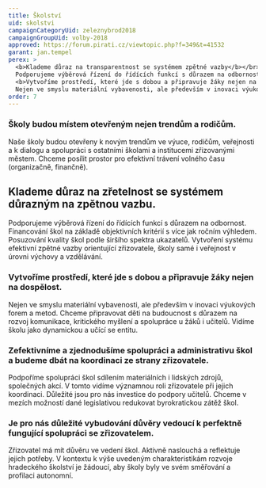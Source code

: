 ```yaml
---
title: Školství
uid: skolstvi
campaignCategoryUid: zeleznybrod2018
campaignGroupUid: volby-2018
approved: https://forum.pirati.cz/viewtopic.php?f=349&t=41532
garant: jan.tempel
perex: >
  <b>Klademe důraz na transparentnost se systémem zpětné vazby</b></br>
  Podporujeme výběrová řízení do řídících funkcí s důrazem na odbornost. Financování škol na základě objektivních kritérií s více jak ročním výhledem. Posuzování kvality škol podle širšího spektra ukazatelů. Vytvoření systému efektivní zpětné vazby orientující zřizovatele, školy samé i veřejnost v úrovni výchovy a vzdělávání.<br/><br/>
  <b>Vytvoříme prostředí, které jde s dobou a připravuje žáky nejen na dospělost</b></br>
  Nejen ve smyslu materiální vybavenosti, ale především v inovaci výukových forem a metod. Chceme připravovat děti na budoucnost s důrazem na rozvoj komunikace, kritického myšlení a spolupráce mezi žáky a učiteli. Vidíme školu jako dynamickou a učící se entitu.
order: 7
---
```

### Školy budou místem otevřeným nejen trendům a rodičům.

Naše školy budou otevřeny k novým trendům ve výuce, rodičům, veřejnosti a k dialogu a spolupráci s ostatními školami a institucemi zřizovanými městem. Chceme posílit prostor pro efektivní trávení volného času (organizačně, finančně).

## Klademe důraz na zřetelnost se systémem důrazným na zpětnou vazbu.

Podporujeme výběrová řízení do řídících funkcí s důrazem na odbornost. Financování škol na základě objektivních kritérií s více jak ročním výhledem. Posuzování kvality škol podle širšího spektra ukazatelů. Vytvoření systému efektivní zpětné vazby orientující zřizovatele, školy samé i veřejnost v úrovni výchovy a vzdělávání.

### Vytvoříme prostředí, které jde s dobou a připravuje žáky nejen na dospělost.

Nejen ve smyslu materiální vybavenosti, ale především v inovaci výukových forem a metod. Chceme připravovat děti na budoucnost s důrazem na rozvoj komunikace, kritického myšlení a spolupráce u žáků i učitelů. Vidíme školu jako dynamickou a učící se entitu.

### Zefektivníme a zjednodušíme spolupráci a administrativu škol a budeme dbát na koordinaci ze strany zřizovatele.

Podpoříme spolupráci škol sdílením materiálních i lidských zdrojů, společných akcí. V tomto vidíme významnou roli zřizovatele při jejich koordinaci. Důležité jsou pro nás investice do podpory učitelů. Chceme v mezích možností dané legislativou redukovat byrokratickou zátěž škol.

### Je pro nás důležité vybudování důvěry vedoucí k perfektně fungující spolupráci se zřizovatelem.

Zřizovatel má mít důvěru ve vedení škol. Aktivně naslouchá a reflektuje jejich potřeby. V kontextu k výše uvedeným charakteristikám rozvoje hradeckého školství je žádoucí, aby školy byly ve svém směřování a profilaci autonomní.
